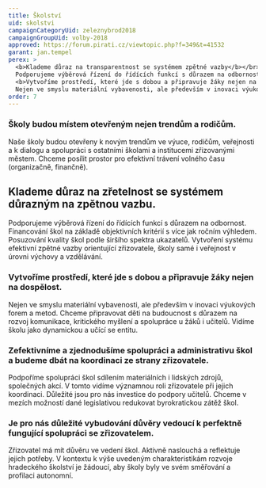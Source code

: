 ```yaml
---
title: Školství
uid: skolstvi
campaignCategoryUid: zeleznybrod2018
campaignGroupUid: volby-2018
approved: https://forum.pirati.cz/viewtopic.php?f=349&t=41532
garant: jan.tempel
perex: >
  <b>Klademe důraz na transparentnost se systémem zpětné vazby</b></br>
  Podporujeme výběrová řízení do řídících funkcí s důrazem na odbornost. Financování škol na základě objektivních kritérií s více jak ročním výhledem. Posuzování kvality škol podle širšího spektra ukazatelů. Vytvoření systému efektivní zpětné vazby orientující zřizovatele, školy samé i veřejnost v úrovni výchovy a vzdělávání.<br/><br/>
  <b>Vytvoříme prostředí, které jde s dobou a připravuje žáky nejen na dospělost</b></br>
  Nejen ve smyslu materiální vybavenosti, ale především v inovaci výukových forem a metod. Chceme připravovat děti na budoucnost s důrazem na rozvoj komunikace, kritického myšlení a spolupráce mezi žáky a učiteli. Vidíme školu jako dynamickou a učící se entitu.
order: 7
---
```

### Školy budou místem otevřeným nejen trendům a rodičům.

Naše školy budou otevřeny k novým trendům ve výuce, rodičům, veřejnosti a k dialogu a spolupráci s ostatními školami a institucemi zřizovanými městem. Chceme posílit prostor pro efektivní trávení volného času (organizačně, finančně).

## Klademe důraz na zřetelnost se systémem důrazným na zpětnou vazbu.

Podporujeme výběrová řízení do řídících funkcí s důrazem na odbornost. Financování škol na základě objektivních kritérií s více jak ročním výhledem. Posuzování kvality škol podle širšího spektra ukazatelů. Vytvoření systému efektivní zpětné vazby orientující zřizovatele, školy samé i veřejnost v úrovni výchovy a vzdělávání.

### Vytvoříme prostředí, které jde s dobou a připravuje žáky nejen na dospělost.

Nejen ve smyslu materiální vybavenosti, ale především v inovaci výukových forem a metod. Chceme připravovat děti na budoucnost s důrazem na rozvoj komunikace, kritického myšlení a spolupráce u žáků i učitelů. Vidíme školu jako dynamickou a učící se entitu.

### Zefektivníme a zjednodušíme spolupráci a administrativu škol a budeme dbát na koordinaci ze strany zřizovatele.

Podpoříme spolupráci škol sdílením materiálních i lidských zdrojů, společných akcí. V tomto vidíme významnou roli zřizovatele při jejich koordinaci. Důležité jsou pro nás investice do podpory učitelů. Chceme v mezích možností dané legislativou redukovat byrokratickou zátěž škol.

### Je pro nás důležité vybudování důvěry vedoucí k perfektně fungující spolupráci se zřizovatelem.

Zřizovatel má mít důvěru ve vedení škol. Aktivně naslouchá a reflektuje jejich potřeby. V kontextu k výše uvedeným charakteristikám rozvoje hradeckého školství je žádoucí, aby školy byly ve svém směřování a profilaci autonomní.
